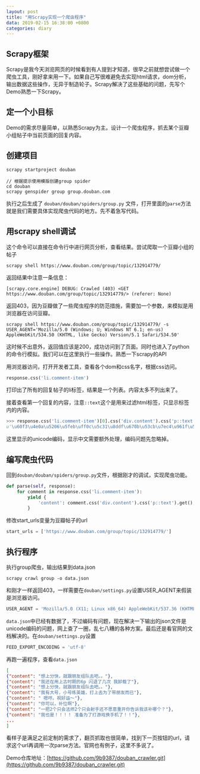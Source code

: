 ```yaml
---
layout: post
title: "用Scrapy实现一个爬虫程序"
data: 2019-02-15 16:38:00 +0800
categories: diary
---
```


## Scrapy框架
Scrapy是我今天浏览网页的时候看到有人提到才知道，很早之前就想尝试做一个爬虫工具，刚好拿来用一下。如果自己写很难避免去实现html请求，dom分析，输出数据这些操作，无异于制造轮子。Scrapy解决了这些基础的问题，先写个Demo熟悉一下Scrapy。

## 定一个小目标
Demo的需求尽量简单，以熟悉Scrapy为主。设计一个爬虫程序，抓去某个豆瓣小组帖子中当前页面的回复内容。

## 创建项目
```
scrapy startproject douban

// 根据提示使用模版创建group spider
cd douban
scrapy genspider group group.douban.com
```
执行之后生成了 `douban/douban/spiders/group.py` 文件，打开里面的`parse`方法就是我们需要具体实现爬虫代码的地方。先不着急写代码。

## 用scrapy shell调试
这个命令可以直接在命令行中进行网页分析，查看结果。尝试爬取一个豆瓣小组的帖子
```
scrapy shell https://www.douban.com/group/topic/132914779/
```
返回结果中注意一条信息：
```
[scrapy.core.engine] DEBUG: Crawled (403) <GET https://www.douban.com/group/topic/132914779/> (referer: None)
```
返回403，因为豆瓣做了一些爬虫程序的防范措施，需要加一个参数，来模拟是用浏览器在访问豆瓣。
```
scrapy shell https://www.douban.com/group/topic/132914779/ -s USER_AGENT='Mozilla/5.0 (Windows; U; Windows NT 6.1; en-us) AppleWebKit/534.50 (KHTML, like Gecko) Version/5.1 Safari/534.50'
```
这时候不出意外，返回值应该是200，成功访问到了页面。同时也进入了python的命令行模拟。我们可以在这里执行一些操作。熟悉一下scrapy的API

用浏览器访问，打开开发者工具，查看各个dom和css名字，根据css访问。
```python
response.css('li.comment-item')
```
打印出了所有的回复帖子的li标签，结果是一个列表。内容太多不列出来了。

接着查看第一个回复的内容，注意`::text`这个是用来过滤html标签，只显示标签内的内容。
```python
>>> response.css('li.comment-item')[0].css('div.content').css('p::text').get()
u'\u60f3\u4e0a\u5206\u5feb\uff0c\u5c31\u8ddf\u670b\u53cb\u7ec4\u961f\u53bb\u5427\u3002\u3002'
```
这里显示的unicode编码，显示中文需要额外处理，编码问题先忽略掉。

## 编写爬虫代码
回到`douban/douban/spiders/group.py`文件，根据刚才的调试，实现爬虫功能。
```python
def parse(self, response):
    for comment in response.css('li.comment-item'):
        yield {
            'content': comment.css('div.content').css('p::text').get(),
        }
```
修改start_urls变量为豆瓣帖子的url
```python
start_urls = ['https://www.douban.com/group/topic/132914779/']
```

## 执行程序
执行group爬虫，输出结果到data.json
```
scrapy crawl group -o data.json
```
和刚才一样返回403，一样需要在`douban/settings.py`设置USER_AGENT来假装是浏览器访问。
```python
USER_AGENT = 'Mozilla/5.0 (X11; Linux x86_64) AppleWebKit/537.36 (KHTML, like Gecko) Chrome/58.0.3029.110 Safari/537.36'
```
`data.json`中已经有数据了，不过编码有问题，现在解决一下输出的json文件是unicode编码的问题，网上查了一圈，乱七八糟的各种方案。最后还是看官网的文档解决的。在`douban/settings.py`设置
```python
FEED_EXPORT_ENCODING = 'utf-8'
```
再跑一遍程序，查看`data.json`
```json
[
{"content": "想上分快，就跟朋友组队去吧。。"},
{"content": "我还在用上古时期的6p 闪退了几次 我卸载了"},
{"content": "想上分快，就跟朋友组队去吧。。"},
{"content": "我有大号，小号练英雄，打上去为了带朋友而已"},
{"content": " 嗯哼。祝好运～"},
{"content": "你可以，补位啊"},
{"content": "一把2个只会法师2个只会射手还不愿意重开你告诉我该补哪个？"},
{"content": "我也是！！！！ 准备为了打游戏换手机了！！"},
...
]
```
看样子是满足之前定制的需求了，翻页抓取也很简单，找到下一页按钮的url，请求这个url再调用一次parse方法。官网也有例子，这里不多说了。

Demo仓库地址：[https://github.com/9b9387/douban_crawler.git](https://github.com/9b9387/douban_crawler.git)
